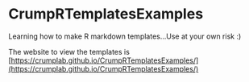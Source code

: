 # CrumpRTemplatesExamples

Learning how to make R markdown templates...Use at your own risk :)

The website to view the templates is [https://crumplab.github.io/CrumpRTemplatesExamples/](https://crumplab.github.io/CrumpRTemplatesExamples/)